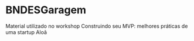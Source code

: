 # BNDESGaragem
Material utilizado no workshop Construindo seu MVP: melhores práticas de uma startup
Aloã
